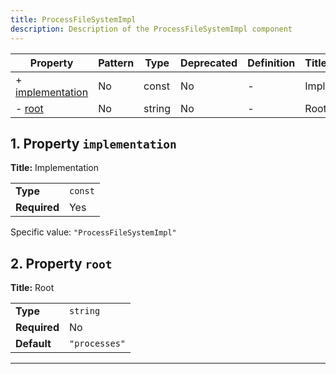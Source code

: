 ```yaml
---
title: ProcessFileSystemImpl
description: Description of the ProcessFileSystemImpl component
---
```


| Property                             | Pattern | Type   | Deprecated | Definition | Title/Description |
| ------------------------------------ | ------- | ------ | ---------- | ---------- | ----------------- |
| + [implementation](#implementation ) | No      | const  | No         | -          | Implementation    |
| - [root](#root )                     | No      | string | No         | -          | Root              |

## <a name="implementation"></a>1. Property `implementation`

**Title:** Implementation

|              |         |
| ------------ | ------- |
| **Type**     | `const` |
| **Required** | Yes     |

Specific value: `"ProcessFileSystemImpl"`

## <a name="root"></a>2. Property `root`

**Title:** Root

|              |               |
| ------------ | ------------- |
| **Type**     | `string`      |
| **Required** | No            |
| **Default**  | `"processes"` |

----------------------------------------------------------------------------------------------------------------------------
